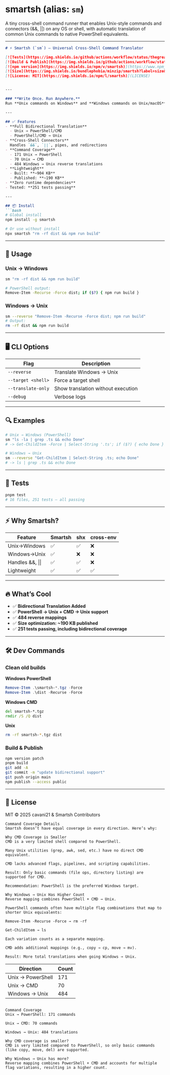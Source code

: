 # smartsh (alias: `sm`)

A tiny cross-shell command runner that enables Unix-style commands and connectors (&&, ||) on any OS or shell, with automatic translation of common Unix commands to native PowerShell equivalents.

---

````markdown
# ⚡ Smartsh (`sm`) – Universal Cross-Shell Command Translator

[![Tests](https://img.shields.io/github/actions/workflow/status/thegreatbey/smartsh/test-npm.yml?branch=multi&label=Tests)](https://github.com/thegreatbey/smartsh/actions)
[![Build & Publish](https://img.shields.io/github/actions/workflow/status/thegreatbey/smartsh/publish.yml?branch=multi&label=Build%20%26%20Publish)](https://github.com/thegreatbey/smartsh/actions)
[![npm version](https://img.shields.io/npm/v/smartsh)](https://www.npmjs.com/package/smartsh)
[![Size](https://img.shields.io/bundlephobia/minzip/smartsh?label=size&color=green)](https://bundlephobia.com/package/smartsh)
[![License: MIT](https://img.shields.io/npm/l/smartsh)](LICENSE)


---

### **Write Once. Run Anywhere.**
Run **Unix commands on Windows** and **Windows commands on Unix/macOS** without rewriting scripts.

---

## ✅ Features
- **Full Bidirectional Translation**  
  - Unix → PowerShell/CMD  
  - PowerShell/CMD → Unix  
- **Cross-Shell Connectors**  
  Handles `&&`, `||`, pipes, and redirections  
- **Command Coverage**  
  - 171 Unix → PowerShell  
  - 70 Unix → CMD  
  - 484 Windows → Unix reverse translations  
- **Lightweight**  
  - Built: **~904 KB**  
  - Published: **~190 KB**  
- **Zero runtime dependencies**  
- Tested: **251 tests passing**

---

## 📦 Install
```bash
# Global install
npm install -g smartsh

# Or use without install
npx smartsh "rm -rf dist && npm run build"
````

---

## 🚀 Usage

### Unix → Windows

```bash
sm "rm -rf dist && npm run build"

# PowerShell output:
Remove-Item -Recurse -Force dist; if ($?) { npm run build }
```

### Windows → Unix

```bash
sm --reverse "Remove-Item -Recurse -Force dist; npm run build"
# Output:
rm -rf dist && npm run build
```

---

## 🖥 CLI Options

| Flag               | Description                        |
| ------------------ | ---------------------------------- |
| `--reverse`        | Translate Windows → Unix           |
| `--target <shell>` | Force a target shell               |
| `--translate-only` | Show translation without execution |
| `--debug`          | Verbose logs                       |

---

## 🔍 Examples

```bash
# Unix → Windows (PowerShell)
sm "ls -la | grep .ts && echo Done"
# -> Get-ChildItem -Force | Select-String '.ts'; if ($?) { echo Done }

# Windows → Unix
sm --reverse "Get-ChildItem | Select-String .ts; echo Done"
# -> ls | grep .ts && echo Done
```

---

## 🧪 Tests

```bash
pnpm test
# 16 files, 251 tests — all passing
```

---

## ⚡ Why Smartsh?

| Feature          | Smartsh | shx | cross-env |
| ---------------- | ------- | --- | --------- |
| Unix→Windows     | ✅       | ✅   | ❌         |
| Windows→Unix     | ✅       | ❌   | ❌         |
| Handles &&, \|\| | ✅       | ✅   | ❌         |
| Lightweight      | ✅       | ✅   | ✅         |

---

## 🔥 What’s Cool

* ✅ **Bidirectional Translation Added**
* ✅ **PowerShell → Unix + CMD → Unix support**
* ✅ **484 reverse mappings**
* ✅ **Size optimization: \~190 KB published**
* ✅ **251 tests passing, including bidirectional coverage**

---

## 🛠 Dev Commands

### Clean old builds

**Windows PowerShell**

```powershell
Remove-Item .\smartsh-*.tgz -Force
Remove-Item .\dist -Recurse -Force
```

**Windows CMD**

```cmd
del smartsh-*.tgz
rmdir /S /Q dist
```

**Unix**

```bash
rm -rf smartsh-*.tgz dist
```

### Build & Publish

```bash
npm version patch
pnpm build
git add -A
git commit -m "update bidirectional support"
git push origin main
npm publish --access public
```

---

## 📜 License

MIT © 2025 cavani21 & Smartsh Contributors

```
Command Coverage Details
Smartsh doesn’t have equal coverage in every direction. Here’s why:

Why CMD Coverage is Smaller
CMD is a very limited shell compared to PowerShell.

Many Unix utilities (grep, awk, sed, etc.) have no direct CMD equivalent.

CMD lacks advanced flags, pipelines, and scripting capabilities.

Result: Only basic commands (file ops, directory listing) are supported for CMD.

Recommendation: PowerShell is the preferred Windows target.

Why Windows → Unix Has Higher Count
Reverse mapping combines PowerShell + CMD → Unix.

PowerShell commands often have multiple flag combinations that map to shorter Unix equivalents:

Remove-Item -Recurse -Force → rm -rf

Get-ChildItem → ls

Each variation counts as a separate mapping.

CMD adds additional mappings (e.g., copy → cp, move → mv).

Result: More total translations when going Windows → Unix.

```

| Direction         | Count |
| ----------------- | ----- |
| Unix → PowerShell | 171   |
| Unix → CMD        | 70    |
| Windows → Unix    | 484   |

```

Command Coverage
Unix → PowerShell: 171 commands

Unix → CMD: 70 commands

Windows → Unix: 484 translations

Why CMD coverage is smaller?
CMD is very limited compared to PowerShell, so only basic commands (like copy, move, del) are supported.

Why Windows → Unix has more?
Reverse mapping combines PowerShell + CMD and accounts for multiple flag variations, resulting in a higher count.

```
